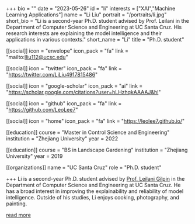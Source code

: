 +++
bio = ""
date = "2023-05-26"
id = "li"
interests = ["XAI","Machine Learning Applications"]
name = "Li Liu"
portrait = "/portraits/li.jpg"
short_bio = "Li is a second-year Ph.D. student advised by Prof. Leilani in the Department of Computer Science and Engineering at UC Santa Cruz. His research interests are explaining the model intelligence and their applications in various contexts."
short_name = "Li"
title = "Ph.D. student"

[[social]]
    icon = "envelope"
    icon_pack = "fa"
    link = "mailto:lliu112@ucsc.edu"

[[social]]
    icon = "twitter"
    icon_pack = "fa"
    link = "https://twitter.com/LiLiu4917815486"

[[social]]
    icon = "google-scholar"
    icon_pack = "ai"
    link = "https://scholar.google.com/citations?user=hLHzhqkAAAAJ&hl"

[[social]]
    icon = "github"
    icon_pack = "fa"
    link = "https://github.com/LeoLee7"

[[social]]
    icon = "home"
    icon_pack = "fa"
    link = "https://leolee7.github.io/"


[[education]]
    course = "Master in Control Science and Engineering"
    institution = "Zhejiang University"
    year = 2022

[[education]]
    course = "BS in Landscape Gardening"
    institution = "Zhejiang University"
    year = 2019
        
[[organizations]]
    name = "UC Santa Cruz"
    role = "Ph.D. student"

+++
Li is a second-year Ph.D. student advised by [Prof. Leilani Gilpin](../leilani/) in the Department of Computer Science and Engineering at UC Santa Cruz. He has a broad interest in improving the explainability and reliability of model intelligence. Outside of his studies, Li enjoys cooking, photography, and painting.

[read more](https://leolee7.github.io/)

